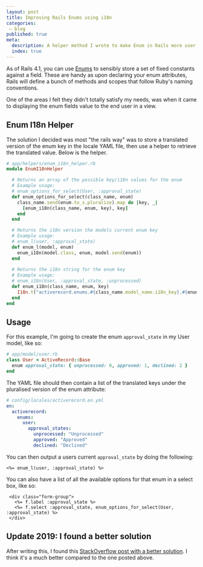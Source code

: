 ```yaml
---
layout: post
title: Improving Rails Enums using i18n
categories:
 – blog
published: true
meta:
  description: A helper method I wrote to make Enum in Rails more user presentable using i18n.
  index: true
---
```


As of Rails 4.1, you can use [Enums](http://api.rubyonrails.org/v4.1/classes/ActiveRecord/Enum.html) to sensibly store a set of fixed constants against a field. These are handy as upon declaring your enum attributes, Rails will define a bunch of methods and scopes that follow Ruby's naming conventions.

One of the areas I felt they didn't totally satisfy my needs, was when it came to displaying the enum fields value to the end user in a view. 

## Enum I18n Helper

The solution I decided was most "the rails way" was to store a translated version of the enum key in the locale YAML file, then use a helper to retrieve the translated value. Below is the helper.

```ruby
# app/helpers/enum_i18n_helper.rb
module EnumI18nHelper

  # Returns an array of the possible key/i18n values for the enum
  # Example usage:
  # enum_options_for_select(User, :approval_state)
  def enum_options_for_select(class_name, enum)
    class_name.send(enum.to_s.pluralize).map do |key, _|
      [enum_i18n(class_name, enum, key), key]
    end
  end

  # Returns the i18n version the models current enum key
  # Example usage:
  # enum_l(user, :approval_state)
  def enum_l(model, enum)
    enum_i18n(model.class, enum, model.send(enum))
  end
  
  # Returns the i18n string for the enum key
  # Example usage:
  # enum_i18n(User, :approval_state, :unprocessed)
  def enum_i18n(class_name, enum, key)
    I18n.t("activerecord.enums.#{class_name.model_name.i18n_key}.#{enum.to_s.pluralize}.#{key}")
  end
end
```

## Usage

For this example, I'm going to create the enum `approval_state` in my User model, like so:

```ruby
# app/model/user.rb
class User < ActiveRecord::Base
  enum approval_state: { unprocessed: 0, approved: 1, declined: 2 }
end
```

The YAML file should then contain a list of the translated keys under the pluralised version of the enum attribute:

```yml
# config/locales/activerecord.en.yml
en:
  activerecord:
    enums:
      user:
        approval_states:
          unprocessed: "Unprocessed"
          approved: "Approved"
          declined: "Declined"
```

You can then output a users current `approval_state` by doing the following:

```erb
<%= enum_l(user, :approval_state) %>
```

You can also have a list of all the available options for that enum in a select box, like so:

```erb
 <div class="form-group">
   <%= f.label :approval_state %>
   <%= f.select :approval_state, enum_options_for_select(User, :approval_state) %>
 </div>
 ```

## Update 2019: I found a better solution

After writing this, I found this [StackOverflow post with a better solution](https://stackoverflow.com/questions/22827270/how-to-use-i18n-with-rails-4-enums/36335591#36335591). I think it's a much better compared to the one posted above.

